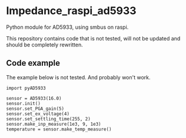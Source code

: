 # Impedance_raspi_ad5933
Python module for AD5933, using smbus on raspi. 

This repository contains code that is not tested, will not be updated and should be completely rewritten.

## Code example
The example below is not tested. And probably won't work.  
```
import pyAD5933

sensor = AD5933(16.0)
sensor.init()
sensor.set_PGA_gain(5)
sensor.set_ex_voltage(4)
sensor.set_settling_time(255, 2)
sensor.make_inp_measure(1e3, 9, 1e3)
temperature = sensor.make_temp_measure()
```
